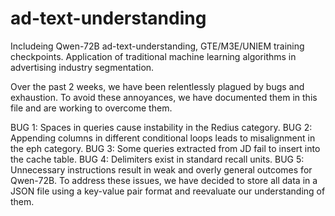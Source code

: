 # ad-text-understanding
Includeing Qwen-72B ad-text-understanding, GTE/M3E/UNIEM training checkpoints. Application of traditional machine learning algorithms in advertising industry segmentation.

Over the past 2 weeks, we have been relentlessly plagued by bugs and exhaustion. 
To avoid these annoyances, we have documented them in this file and are working to overcome them.

BUG 1: Spaces in queries cause instability in the Redius category.
BUG 2: Appending columns in different conditional loops leads to misalignment in the eph category.
BUG 3: Some queries extracted from JD fail to insert into the cache table.
BUG 4: Delimiters exist in standard recall units.
BUG 5: Unnecessary instructions result in weak and overly general outcomes for Qwen-72B.
To address these issues, we have decided to store all data in a JSON file using a key-value pair format and reevaluate our understanding of them.
